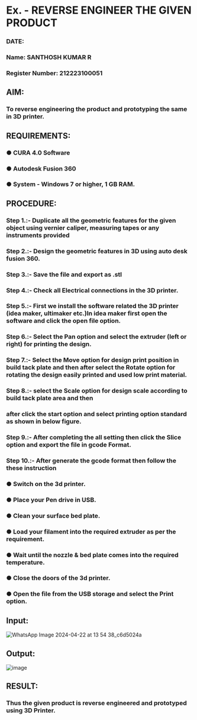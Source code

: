 # Ex.   - REVERSE ENGINEER THE GIVEN PRODUCT

### DATE: 

### Name: SANTHOSH KUMAR R
### Register Number: 212223100051

## AIM: 
### To reverse engineering the product and prototyping the same in 3D printer.

## REQUIREMENTS:
### ●	CURA 4.0 Software
### ●	 Autodesk Fusion 360
### ●	 System - Windows 7 or higher, 1 GB RAM.

## PROCEDURE:
### Step 1.:- Duplicate all the geometric features for the given object using vernier caliper, measuring tapes or any instruments provided
### Step 2.:- Design the geometric features in 3D using auto desk fusion 360.
### Step 3.:- Save the file and export as .stl
### Step 4.:- Check all Electrical connections in the 3D printer.
### Step 5.:- First we install the software related the 3D printer (idea maker, ultimaker etc.)In idea maker first open the software and click the open file option.
### Step 6.:- Select the Pan option and select the extruder (left or right) for printing the design.
### Step 7.:- Select the Move option for design print position in build tack plate and then after select the Rotate option for rotating the design easily printed and used low print material.
### Step 8.:- select the Scale option for design scale according to build tack plate area and then
### after click the start option and select printing option standard as shown in below figure.
### Step 9.:- After completing the all setting then click the Slice option and export the file in gcode Format.
### Step 10.:- After generate the gcode format then follow the these instruction 
  ###   ●	Switch on the 3d printer.
  ###   ●	Place your Pen drive in USB.
  ###   ●	Clean your surface bed plate.
  ###   ●	Load your filament into the required extruder as per the requirement.
  ###   ●	Wait until the nozzle & bed plate comes into the required temperature.
  ###   ●	Close the doors of the 3d printer.
  ###   ●	Open the file from the USB storage and select the Print option.

## Input:
![WhatsApp Image 2024-04-22 at 13 54 38_c6d5024a](https://github.com/SridharShyam/Ex.-10---REVERSE-ENGINEER-THE-GIVEN-PRODUCT/assets/144871368/611fae19-942c-4dec-a5dc-2d65c5bcbee0)

## Output:
![image](https://github.com/SridharShyam/Ex.-10---REVERSE-ENGINEER-THE-GIVEN-PRODUCT/assets/144871368/5dcffc3c-dcdc-4573-8560-b5efb5e5bb23)

## RESULT:
###   Thus the given product is reverse engineered and prototyped using 3D Printer.
